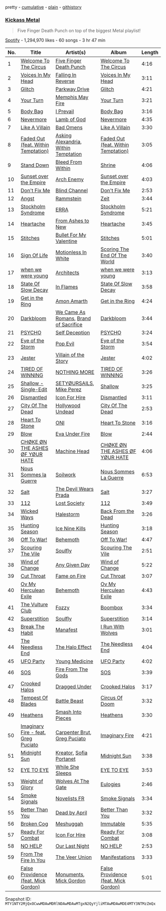 pretty - [cumulative](/playlists/cumulative/37i9dQZF1DWTcqUzwhNmKv.md) - [plain](/playlists/plain/37i9dQZF1DWTcqUzwhNmKv) - [githistory](https://github.githistory.xyz/mackorone/spotify-playlist-archive/blob/main/playlists/plain/37i9dQZF1DWTcqUzwhNmKv)

### [Kickass Metal](https://open.spotify.com/playlist/37i9dQZF1DWTcqUzwhNmKv)

> Five Finger Death Punch on top of the biggest Metal playlist!

[Spotify](https://open.spotify.com/user/spotify) - 1,294,970 likes - 60 songs - 3 hr 47 min

| No. | Title | Artist(s) | Album | Length |
|---|---|---|---|---|
| 1 | [Welcome To The Circus](https://open.spotify.com/track/1r3PWB1ZzxrPsIj2DNoa10) | [Five Finger Death Punch](https://open.spotify.com/artist/5t28BP42x2axFnqOOMg3CM) | [Welcome To The Circus](https://open.spotify.com/album/4UlXCia6g1ERBw4XjinURw) | 4:16 |
| 2 | [Voices In My Head](https://open.spotify.com/track/5XUuldRjPXcP5QxyEN4IXT) | [Falling In Reverse](https://open.spotify.com/artist/2CmaKO2zEGJ1NWpS1yfVGz) | [Voices In My Head](https://open.spotify.com/album/7r9WVGq5YRQ4eeYUYzmk8b) | 3:11 |
| 3 | [Glitch](https://open.spotify.com/track/35i03ZqMFb5Q3O9TAQ7XLB) | [Parkway Drive](https://open.spotify.com/artist/159qqlGwzE04xyqpfAwRLo) | [Glitch](https://open.spotify.com/album/6nUaOQGLU8xIAI5MQqHvup) | 4:21 |
| 4 | [Your Turn](https://open.spotify.com/track/3dSWxpIMFUjzAyqZieivD0) | [Memphis May Fire](https://open.spotify.com/artist/7cNNNhdJDrt3vgQjwSavNf) | [Your Turn](https://open.spotify.com/album/5GMqvj7aJDFjBLDrtkBWcX) | 3:21 |
| 5 | [Body Bag](https://open.spotify.com/track/1vuhNiQZTPkmnNJ0xNsf5S) | [I Prevail](https://open.spotify.com/artist/3Uobr6LgQpBbk6k4QGAb3V) | [Body Bag](https://open.spotify.com/album/7bZMcP6paQcjkuLwVkB7aN) | 3:16 |
| 6 | [Nevermore](https://open.spotify.com/track/3UxbX3S3t6IKzGW4gGgYtr) | [Lamb of God](https://open.spotify.com/artist/3JFsVIxOn7STeilPICkkB2) | [Nevermore](https://open.spotify.com/album/5cIXfBbWxO4vcWqcur8LEc) | 4:35 |
| 7 | [Like A Villain](https://open.spotify.com/track/2yAfzkn1JFekLsqVDDualq) | [Bad Omens](https://open.spotify.com/artist/3Ri4H12KFyu98LMjSoij5V) | [Like A Villain](https://open.spotify.com/album/0MarSikaOlnWAKSfpDaC1g) | 3:30 |
| 8 | [Faded Out \(feat\. Within Temptation\)](https://open.spotify.com/track/5l4DU5tgUtLqFSxir6y0dp) | [Asking Alexandria](https://open.spotify.com/artist/1caBfBEapzw8z2Qz9q0OaQ), [Within Temptation](https://open.spotify.com/artist/3hE8S8ohRErocpkY7uJW4a) | [Faded Out \(feat\. Within Temptation\)](https://open.spotify.com/album/0i4ilwdkroLzNxb3SD0SjW) | 3:05 |
| 9 | [Stand Down](https://open.spotify.com/track/2tpiHcSSFCnpIH8HFzIUEa) | [Bleed From Within](https://open.spotify.com/artist/5ZvwJikDgdP1PFU4PkAPVG) | [Shrine](https://open.spotify.com/album/6weRZNkcgMFxKcr98KC6Dg) | 4:06 |
| 10 | [Sunset over the Empire](https://open.spotify.com/track/1AtE4xrxLR7nSPWSk1VGqM) | [Arch Enemy](https://open.spotify.com/artist/0DCw6lHkzh9t7f8Hb4Z0Sx) | [Sunset over the Empire](https://open.spotify.com/album/0Nx1Azswts2lQwxpqtwrL9) | 4:03 |
| 11 | [Don't Fix Me](https://open.spotify.com/track/7jMgTfAnjxgYJFBL9fKlJj) | [Blind Channel](https://open.spotify.com/artist/3L58J6a7f0jyy2p6f3MSAs) | [Don't Fix Me](https://open.spotify.com/album/5eh22H5dI8tHG6aknnl80L) | 2:53 |
| 12 | [Angst](https://open.spotify.com/track/0UuNO0yYvsMPlyLF7RfQlg) | [Rammstein](https://open.spotify.com/artist/6wWVKhxIU2cEi0K81v7HvP) | [Zeit](https://open.spotify.com/album/75OE7M0wduJyffbffehHuR) | 3:44 |
| 13 | [Stockholm Syndrome](https://open.spotify.com/track/1dV3QltW7QIUXbH1u9JXhP) | [ERRA](https://open.spotify.com/artist/2UoOdQyBGyzrEfxcY77ce0) | [Stockholm Syndrome](https://open.spotify.com/album/05FgwpLFT7x5i0RFdjxb5x) | 5:21 |
| 14 | [Heartache](https://open.spotify.com/track/2TBDweMyj3Wen6bu9gYwrn) | [From Ashes to New](https://open.spotify.com/artist/4HrkLxQHZ5mgCtIVpiH5QX) | [Heartache](https://open.spotify.com/album/1202mNUlTJufiL8oVbS7nO) | 3:45 |
| 15 | [Stitches](https://open.spotify.com/track/4KWq6RMruDDwjzYBBpUi7c) | [Bullet For My Valentine](https://open.spotify.com/artist/7iWiAD5LLKyiox2grgfmUT) | [Stitches](https://open.spotify.com/album/45SbfV6M4ELzAOU163XpPb) | 5:01 |
| 16 | [Sign Of Life](https://open.spotify.com/track/73QoCfWJJWbRYmm5nCH5Y2) | [Motionless In White](https://open.spotify.com/artist/6MwPCCR936cYfM1dLsGVnl) | [Scoring The End Of The World](https://open.spotify.com/album/0DoVnWjNFYoUfq7qe36jxh) | 3:40 |
| 17 | [when we were young](https://open.spotify.com/track/5wTfzzRW8ddRdgW2kASbox) | [Architects](https://open.spotify.com/artist/3ZztVuWxHzNpl0THurTFCv) | [when we were young](https://open.spotify.com/album/2ZGOqvkbQFLEayRqXxGjc9) | 3:13 |
| 18 | [State Of Slow Decay](https://open.spotify.com/track/4CbZ37zpHKk3FQuV7bRVHB) | [In Flames](https://open.spotify.com/artist/57ylwQTnFnIhJh4nu4rxCs) | [State Of Slow Decay](https://open.spotify.com/album/7FZ7l7MmBlr7RKO7UOVJmR) | 3:58 |
| 19 | [Get in the Ring](https://open.spotify.com/track/1UR4uh8g1YO3RxK4QBFf1m) | [Amon Amarth](https://open.spotify.com/artist/3pulcT2wt7FEG10lQlqDJL) | [Get in the Ring](https://open.spotify.com/album/4SZ83KkAeVrEazPQhWfaMP) | 4:24 |
| 20 | [Darkbloom](https://open.spotify.com/track/5eqB8FjyujwxBGfdibWEuL) | [We Came As Romans](https://open.spotify.com/artist/6qO6LhD6FuXK5e2PtfAIMz), [Brand of Sacrifice](https://open.spotify.com/artist/4d6Rawrese4OLF1zZCztod) | [Darkbloom](https://open.spotify.com/album/5HiOzuBPohbCkMl7vidboI) | 3:44 |
| 21 | [PSYCHO](https://open.spotify.com/track/4hML3fFHY3xtJdGqlmNgw0) | [Self Deception](https://open.spotify.com/artist/0FHW0Lp33r3fvIG0HL4mW0) | [PSYCHO](https://open.spotify.com/album/0UK8WwRL2oYVG4wakmjk6p) | 3:24 |
| 22 | [Eye of the Storm](https://open.spotify.com/track/0TTSQeJnGnpCxX7LWsdD9F) | [Pop Evil](https://open.spotify.com/artist/1pRaG81GsVtaTBuVSpldt2) | [Eye of the Storm](https://open.spotify.com/album/6qqCXmeilVuyFxSaOpp59b) | 3:54 |
| 23 | [Jester](https://open.spotify.com/track/2hLzDI8XizgkPsMzs2ULTt) | [Villain of the Story](https://open.spotify.com/artist/28XopU8Uw6D6Wl7rIgCVNE) | [Jester](https://open.spotify.com/album/2ocH2F2vvI62odBkqvnSdR) | 4:02 |
| 24 | [TIRED OF WINNING](https://open.spotify.com/track/0PZrUz3FLIkW8j7GaFbYBO) | [NOTHING MORE](https://open.spotify.com/artist/39VNwvlQTqE9SvgPjjnMpc) | [TIRED OF WINNING](https://open.spotify.com/album/7zH2ySKpWjzJHX76zWG7SY) | 3:26 |
| 25 | [Shallow \- Single\-Edit](https://open.spotify.com/track/7y27laiBQrE01XuFLkndaz) | [SETYØURSAILS](https://open.spotify.com/artist/01AynfThIqLCNevTuPSoYk), [Mike Perez](https://open.spotify.com/artist/5PCYLbDOlfd0EyAWOp7umQ) | [Shallow](https://open.spotify.com/album/28FlPG6SvLLb8Z4KbHbJ5X) | 3:25 |
| 26 | [Dismantled](https://open.spotify.com/track/01dPcsbep0CGpj4VZ2OWKc) | [Icon For Hire](https://open.spotify.com/artist/1Jy0lTKAQDnTklKzF0g2o7) | [Dismantled](https://open.spotify.com/album/2pJDgYFNu0Qu1FgNDMDa9T) | 3:11 |
| 27 | [City Of The Dead](https://open.spotify.com/track/39sHS8PN9SDZSZ7w1wjRYb) | [Hollywood Undead](https://open.spotify.com/artist/0CEFCo8288kQU7mJi25s6E) | [City Of The Dead](https://open.spotify.com/album/36OypNDN6ZVkr5u08ZCmJG) | 2:53 |
| 28 | [Heart To Stone](https://open.spotify.com/track/1dlmBnF9hFmhhsCKzZWyrT) | [ONI](https://open.spotify.com/artist/6Rnp9z01jyCXbdynsTOQLB) | [Heart To Stone](https://open.spotify.com/album/13ixlRB348zXf1RObOOZN7) | 3:16 |
| 29 | [Blow](https://open.spotify.com/track/5YtuCpItTVgET1biEqJsqE) | [Eva Under Fire](https://open.spotify.com/artist/4CqPd0j1VupcPYQRTMBn1c) | [Blow](https://open.spotify.com/album/0hv4ptwIKaqtDrLBXV2qMr) | 2:44 |
| 30 | [CHØKE ØN THE ASHES ØF YØUR HATE](https://open.spotify.com/track/74Ijstyp0EXcdEZzyLOJy6) | [Machine Head](https://open.spotify.com/artist/0lVlNsuGaOr9vMHCZIAKMt) | [CHØKE ØN THE ASHES ØF YØUR HATE](https://open.spotify.com/album/6EhTaVPe67FETk9tIbi8nq) | 4:06 |
| 31 | [Nous Sommes la Guerre](https://open.spotify.com/track/24B3NFMGpDkG952oyc2ALX) | [Soilwork](https://open.spotify.com/artist/7wqP36o9lqWteOCxBnXlwx) | [Nous Sommes La Guerre](https://open.spotify.com/album/53kmVPU7XLxDgIZob1lAmA) | 6:53 |
| 32 | [Salt](https://open.spotify.com/track/5Ve3eqZmguw75vcY7iwwZY) | [The Devil Wears Prada](https://open.spotify.com/artist/0NbQe5CNgh4YApOCDuHSjb) | [Salt](https://open.spotify.com/album/1HqkZxWaoHVC5OPhGlHGa0) | 3:27 |
| 33 | [112](https://open.spotify.com/track/6Ef5D1XQrboIMC4UY9jptf) | [Lost Society](https://open.spotify.com/artist/5Vy1NbrZXTMTAGFa4Im6hN) | [112](https://open.spotify.com/album/0aq677QTRSYPj3sbsDGjKv) | 3:49 |
| 34 | [Wicked Ways](https://open.spotify.com/track/7dIObUjmQfXbs56UsaBIHT) | [Halestorm](https://open.spotify.com/artist/6om12Ev5ppgoMy3OYSoech) | [Back From the Dead](https://open.spotify.com/album/27Bw4tTQWjEv3jpp6ynGfu) | 3:26 |
| 35 | [Hunting Season](https://open.spotify.com/track/0NCvhkLffy3suyYgXITOzP) | [Ice Nine Kills](https://open.spotify.com/artist/52qKfVcIV4GS8A8Vay2xtt) | [Hunting Season](https://open.spotify.com/album/0WYaIyXVinvlnZvQlCNvB6) | 3:18 |
| 36 | [Off To War!](https://open.spotify.com/track/0SO9N06dHpC0ZfGvQnXqeo) | [Behemoth](https://open.spotify.com/artist/1MK0sGeyTNkbefYGj673e9) | [Off To War!](https://open.spotify.com/album/4E1n594zlqLUBj8OTOhG0H) | 4:47 |
| 37 | [Scouring The Vile](https://open.spotify.com/track/0E1PHsu35eZ18kL0yYvaBf) | [Soulfly](https://open.spotify.com/artist/6159IBm5gLPwG4BcJXseXc) | [Scouring The Vile](https://open.spotify.com/album/6jFI0CqdrT5qAc7dVwpdlQ) | 2:51 |
| 38 | [Wind of Change](https://open.spotify.com/track/0hEQ9FOLJuSdjgNJObBnQt) | [Any Given Day](https://open.spotify.com/artist/4p6RoajGbtqLSfYZpFxHyU) | [Wind of Change](https://open.spotify.com/album/5v3YWeezP4Bvq7A5y4JxuG) | 5:22 |
| 39 | [Cut Throat](https://open.spotify.com/track/2sICZQ4Ixmet50hroTflc3) | [Fame on Fire](https://open.spotify.com/artist/10Z7WzKMeIdNBKexi1YarP) | [Cut Throat](https://open.spotify.com/album/4NKyOHHQpw04ELBF9w5bur) | 3:07 |
| 40 | [Ov My Herculean Exile](https://open.spotify.com/track/6RqT1YOVMVjDATyYKsBpaO) | [Behemoth](https://open.spotify.com/artist/1MK0sGeyTNkbefYGj673e9) | [Ov My Herculean Exile](https://open.spotify.com/album/1493clTk13mwPDs9E4u6xi) | 4:43 |
| 41 | [The Vulture Club](https://open.spotify.com/track/15R3KwPfM0dZS0TAc2vbwm) | [Fozzy](https://open.spotify.com/artist/59CIPNdUfewexxn1CJEdp5) | [Boombox](https://open.spotify.com/album/67G7x4a0RqR00Y1jH3UwlH) | 3:34 |
| 42 | [Superstition](https://open.spotify.com/track/6cpzmH6s1EV9ImMh4s6tr5) | [Soulfly](https://open.spotify.com/artist/6159IBm5gLPwG4BcJXseXc) | [Superstition](https://open.spotify.com/album/5g4WCIUGBX79fi37rRxZwj) | 3:14 |
| 43 | [Break The Habit](https://open.spotify.com/track/5jl8iC4QC8GFFUR0Uae1tN) | [Manafest](https://open.spotify.com/artist/4uOFEWy9mIcvQbr03IbPcL) | [I Run With Wolves](https://open.spotify.com/album/68FghP1QWbbmmmVcIKYKNM) | 3:01 |
| 44 | [The Needless End](https://open.spotify.com/track/5xwl73peQHvNesc12UVNwC) | [The Halo Effect](https://open.spotify.com/artist/2qvK5iLLoDV5mJeAvh5uka) | [The Needless End](https://open.spotify.com/album/1j92r9irbE3Sqb6MFzBUkJ) | 4:04 |
| 45 | [UFO Party](https://open.spotify.com/track/1qmxvfIHqceUV1XD5ESJz0) | [Young Medicine](https://open.spotify.com/artist/0Cojc5p5tlHl9I61q3ddjQ) | [UFO Party](https://open.spotify.com/album/1i6oD08Nu5SsG5U2FHNaz2) | 4:02 |
| 46 | [SOS](https://open.spotify.com/track/43AG34Hsu3k5sSwGYOWpBP) | [Fire From The Gods](https://open.spotify.com/artist/6yeRY2d7gubXoymv3DAYhS) | [SOS](https://open.spotify.com/album/2oAnV3Zd5txIhmfUGX5fu2) | 3:39 |
| 47 | [Crooked Halos](https://open.spotify.com/track/4zeNxJEOwvTIZex4kKEzCE) | [Dragged Under](https://open.spotify.com/artist/3D1uNqaasEWzallSxKo1cH) | [Crooked Halos](https://open.spotify.com/album/2Kw1QJg6Js78qgqCAENY7W) | 3:17 |
| 48 | [Tempest Of Blades](https://open.spotify.com/track/62TCEZic6RfrMkC2jkJQ2S) | [Battle Beast](https://open.spotify.com/artist/7k5jeohQCF20a8foBD9ize) | [Circus Of Doom](https://open.spotify.com/album/6Kuz73jchZKPe72PPi2s3C) | 3:32 |
| 49 | [Heathens](https://open.spotify.com/track/42PD5CnANDCJkcLPPuH4Zd) | [Smash Into Pieces](https://open.spotify.com/artist/2vhrwzjf9H3icunkVFi9tq) | [Heathens](https://open.spotify.com/album/3tjvaW6nGu53X7iwbIUNqk) | 3:30 |
| 50 | [Imaginary Fire \- feat\. Greg Puciato](https://open.spotify.com/track/1bqXa1m255ElnYj14xvzll) | [Carpenter Brut](https://open.spotify.com/artist/1l2oLiukA9i5jEtIyNWIEP), [Greg Puciato](https://open.spotify.com/artist/3seAlZdPsUKKveZltRG7wi) | [Imaginary Fire](https://open.spotify.com/album/0ZpAiTmi2EpqUqKYlWkfAx) | 4:21 |
| 51 | [Midnight Sun](https://open.spotify.com/track/4AbEyowmGAEGnLUZ9YCphR) | [Kreator](https://open.spotify.com/artist/3BM0EaYmkKWuPmmHFUTQHv), [Sofia Portanet](https://open.spotify.com/artist/6QtH2p5QkuzncnyK1Uu2EZ) | [Midnight Sun](https://open.spotify.com/album/3wh3qtOhkaJkA5mqxkzrGP) | 3:38 |
| 52 | [EYE TO EYE](https://open.spotify.com/track/532PgIpf93c12uY9SAWheS) | [While She Sleeps](https://open.spotify.com/artist/38LdIuxB548zgHoEY2AN7a) | [EYE TO EYE](https://open.spotify.com/album/52Bi5Euib8FrdsJLA7LsT1) | 3:53 |
| 53 | [Weight of Glory](https://open.spotify.com/track/4ci5XV2gPtCedFJQkq23Sb) | [Wolves At The Gate](https://open.spotify.com/artist/0Z88iXWc4YVhtu1eFtsGk6) | [Eulogies](https://open.spotify.com/album/089tIF7kCTWpbeGo6yrHZU) | 2:46 |
| 54 | [Smoke Signals](https://open.spotify.com/track/63cTVY6A0yeJ0DsjXBwYVH) | [Novelists FR](https://open.spotify.com/artist/6o8sDniHcZPM1SixvjKiYS) | [Smoke Signals](https://open.spotify.com/album/6LlnpYow87yXNdi9TtTUiv) | 3:34 |
| 55 | [Better Than You](https://open.spotify.com/track/5NFXZaUersjjJuIqPbOlhF) | [Dead by April](https://open.spotify.com/artist/2otRZcOVNcmdkZ5nEoogy6) | [Better Than You](https://open.spotify.com/album/3iCN4f0sMLQ9TF7nYm4NAx) | 3:32 |
| 56 | [Broken Cog](https://open.spotify.com/track/7D5Z6xZwWIG4trvfaMa0vn) | [Meshuggah](https://open.spotify.com/artist/3ggwAqZD3lyT2sbovlmfQY) | [Immutable](https://open.spotify.com/album/1AS4JyVjjOgILIZ7TyhOKZ) | 5:35 |
| 57 | [Ready For Combat](https://open.spotify.com/track/34RHmNnis0bWZmn9HOKe3q) | [Icon For Hire](https://open.spotify.com/artist/1Jy0lTKAQDnTklKzF0g2o7) | [Ready For Combat](https://open.spotify.com/album/4sVipMfVh5gHq0YODoMj6E) | 3:08 |
| 58 | [NO HELP](https://open.spotify.com/track/2yxjtF4f1Yw2GpKELclHw3) | [Our Last Night](https://open.spotify.com/artist/00YTqRClk82aMchQQpYMd5) | [NO HELP](https://open.spotify.com/album/65SYISbipzVUmmoeAzsYtP) | 2:53 |
| 59 | [From The Fire In You](https://open.spotify.com/track/4cBfIHOrhKupWbM6IkKtB5) | [The Veer Union](https://open.spotify.com/artist/2WQQRKpu2PMLsHSrUJmyCS) | [Manifestations](https://open.spotify.com/album/0XKUF6rTRS5UX6KC5G90HV) | 3:33 |
| 60 | [False Providence \(feat\. Mick Gordon\)](https://open.spotify.com/track/3G5oOfICsWYVeONbtB7vRJ) | [Monuments](https://open.spotify.com/artist/71IBhhBhtPLZ8OyVuXOw77), [Mick Gordon](https://open.spotify.com/artist/13ab1LgQZ3tQOhkDRRYB8Y) | [False Providence \(feat\. Mick Gordon\)](https://open.spotify.com/album/7hMm40HVdj5nViNO7PruJf) | 5:01 |

Snapshot ID: `MTY1NTY2MjQxOCwwMDAwMDRlNDAwMDAwMTgxN2QyYjliMTAwMDAwMDE4MTY3NTMzZmQx`

